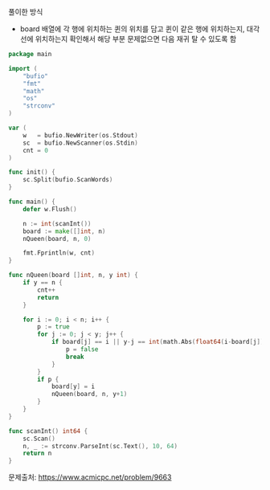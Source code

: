 풀이한 방식 
- board 배열에 각 행에 위치하는 퀸의 위치를 담고 퀸이 같은 행에 위치하는지, 대각선에 위치하는지 확인해서 해당 부분 문제없으면 다음 재귀 탈 수 있도록 함 
```go
package main

import (
	"bufio"
	"fmt"
	"math"
	"os"
	"strconv"
)

var (
	w   = bufio.NewWriter(os.Stdout)
	sc  = bufio.NewScanner(os.Stdin)
	cnt = 0
)

func init() {
	sc.Split(bufio.ScanWords)
}

func main() {
	defer w.Flush()

	n := int(scanInt())
	board := make([]int, n)
	nQueen(board, n, 0)

	fmt.Fprintln(w, cnt)
}

func nQueen(board []int, n, y int) {
	if y == n {
		cnt++
		return
	}

	for i := 0; i < n; i++ {
		p := true
		for j := 0; j < y; j++ {
			if board[j] == i || y-j == int(math.Abs(float64(i-board[j]))) {
				p = false
				break
			}
		}
		if p {
			board[y] = i
			nQueen(board, n, y+1)
		}
	}
}

func scanInt() int64 {
	sc.Scan()
	n, _ := strconv.ParseInt(sc.Text(), 10, 64)
	return n
}

```
문제출처: https://www.acmicpc.net/problem/9663
